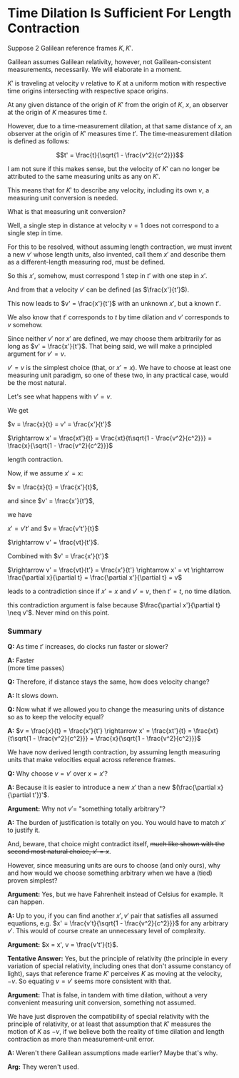 # Time Dilation Is Sufficient For Length Contraction

Suppose 2 Galilean reference frames $K, K'$.

Galilean assumes Galilean relativity, however, not Galilean-consistent measurements, necessarily. We will elaborate in a moment.

$K'$ is traveling at velocity $v$ relative to $K$ at a uniform motion with respective time origins intersecting with respective space origins.

At any given distance of the origin of $K'$ from the origin of $K$, $x$, an observer at the origin of $K$ measures time $t$.

However, due to a time-measurement dilation, at that same distance of $x$, an observer at the origin of $K'$ measures time $t'$. The time-measurement dilation is defined as follows:

$$t' = \frac{t}{\sqrt{1 - \frac{v^2}{c^2}}}$$

I am not sure if this makes sense, but the velocity of $K'$ can no longer be attributed to the same measuring units as any on $K'$.

This means that for $K'$ to describe any velocity, including its own $v$, a measuring unit conversion is needed.

What is that measuring unit conversion?

Well, a single step in distance at velocity $v=1$ does not correspond to a single step in time.

For this to be resolved, without assuming length contraction, we must invent a new $v'$ whose length units, also invented, call them $x'$ and describe them as a different-length measuring rod, must be defined.

So this $x'$, somehow, must correspond 1 step in $t'$ with one step in $x'$.

And from that a velocity $v'$ can be defined (as $\frac{x'}{t'}$).

This now leads to $v' = \frac{x'}{t'}$ with an unknown $x'$, but a known $t'$.

We also know that $t'$ corresponds to $t$ by time dilation and $v'$ corresponds to $v$ somehow.

Since neither $v'$ nor $x'$ are defined, we may choose them arbitrarily for as long as $v' = \frac{x'}{t'}$. That being said, we will make a principled argument for $v' = v$.

$v'=v$ is the simplest choice (that, or $x'=x$). We have to choose at least one measuring unit paradigm, so one of these two, in any practical case, would be the most natural.

Let's see what happens with $v' = v$.

We get

$v = \frac{x}{t} = v' = \frac{x'}{t'}$

$\rightarrow x' = \frac{xt'}{t} = \frac{xt}{t\sqrt{1 - \frac{v^2}{c^2}}} = \frac{x}{\sqrt{1 - \frac{v^2}{c^2}}}$

length contraction.

Now, if we assume $x' = x$:

$v = \frac{x}{t} = \frac{x'}{t}$,

and since $v' = \frac{x'}{t'}$,

we have

$x' = v't'$ and $v = \frac{v't'}{t}$

$\rightarrow v' = \frac{vt}{t'}$.

Combined with $v' = \frac{x'}{t'}$

$\rightarrow v' = \frac{vt}{t'} = \frac{x'}{t'} \rightarrow x' = vt \rightarrow \frac{\partial x}{\partial t} = \frac{\partial x'}{\partial t} = v$

leads to a contradiction since if $x' = x$ and $v' = v$, then $t' = t$, no time dilation.

this contradiction argument is false because $\frac{\partial x'}{\partial t} \neq v'$. Never mind on this point.

### Summary

**Q:** As time $t'$ increases, do clocks run faster or slower?

**A:** Faster </br>(more time passes)

**Q:** Therefore, if distance stays the same, how does velocity change?

**A:** It slows down.

**Q:** Now what if we allowed you to change the measuring units of distance so as to keep the velocity equal?

**A:** $v = \frac{x}{t} = \frac{x'}{t'} \rightarrow x' = \frac{xt'}{t} = \frac{xt}{t\sqrt{1 - \frac{v^2}{c^2}}} = \frac{x}{\sqrt{1 - \frac{v^2}{c^2}}}$

We have now derived length contraction, by assuming length measuring units that make velocities equal across reference frames.

**Q:** Why choose $v = v'$ over $x = x'$?

**A:** Because it is easier to introduce a new $x'$ than a new $(\frac{\partial x}{\partial t'})'$.

**Argument:** Why not $v' =$ "something totally arbitrary"?

**A:** The burden of justification is totally on you. You would have to match $x'$ to justify it.

And, beware, that choice might contradict itself, ~~much like shown with the second most natural choice, $x' = x$~~.

However, since measuring units are ours to choose (and only ours), why and how would we choose something arbitrary when we have a (tied) proven simplest?

**Argument:** Yes, but we have Fahrenheit instead of Celsius for example. It can happen.

**A:** Up to you, if you can find another $x', v'$ pair that satisfies all assumed equations, e.g. $x' = \frac{v't}{\sqrt{1 - \frac{v^2}{c^2}}}$ for any arbitrary $v'$. This would of course create an unnecessary level of complexity.

**Argument:** $x = x', v = \frac{v't'}{t}$.

**Tentative Answer:** Yes, but the principle of relativity (the principle in every variation of special relativity, including ones that don't assume constancy of light), says that reference frame $K'$ perceives $K$ as moving at the velocity, $-v$. So equating $v = v'$ seems more consistent with that. 

**Argument:** That is false, in tandem with time dilation, without a very convenient measuring unit conversion, something not assumed.

We have just disproven the compatibility of special relativity with the principle of relativity, or at least that assumption that $K'$ measures the motion of $K$ as $-v$, if we believe both the reality of time dilation and length contraction as more than measurement-unit error.

**A:** Weren't there Galilean assumptions made earlier? Maybe that's why.

**Arg:** They weren't used.

